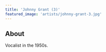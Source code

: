 ```yaml
---
title: 'Johnny Grant (3)'
featured_image: 'artists/johnny-grant-3.jpg'
---
```


## About

Vocalist in the 1950s.
